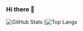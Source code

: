### Hi there 👋

<!--
**eshromanch/eshromanch** is a ✨ _special_ ✨ repository because its `README.md` (this file) appears on your GitHub profile.

Here are some ideas to get you started:

- 🔭 I’m currently working on ...
- 🌱 I’m currently learning ...
- 👯 I’m looking to collaborate on ...
- 🤔 I’m looking for help with ...
- 💬 Ask me about ...
- 📫 How to reach me: ...
- 😄 Pronouns: ...
- ⚡ Fun fact: ...
-->
![GitHub Stats](https://github-readme-stats.vercel.app/api?username=eshromanch&theme=tokyonight)
[![Top Langs](https://github-readme-stats.vercel.app/api/top-langs/?username=eshromanch&theme=tokyonight)
